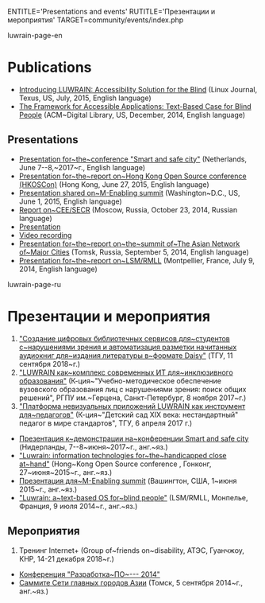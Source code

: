 
ENTITLE='Presentations and events'
RUTITLE='Презентации и мероприятия'
TARGET=community/events/index.php

luwrain-page-en

# Publications

* [Introducing LUWRAIN: Accessibility Solution for the Blind](http://marigostra.com/materials/LuwrainLinuxJournal2015.html)
(Linux Journal, Texus, US, July, 2015, English language)
* [The Framework for Accessible Applications: Text-Based Case for Blind People](http://marigostra.com/materials/LuwrainSecr2014.html) 
(ACM~Digital Library, US, December, 2014, English language)

## Presentations

* [Presentation for~the~conference "Smart and safe city"](http://download.luwrain.org/pdf/presentation-SmartCity-2017-06-08.pdf)
(Netherlands, June 7--8,~2017~г., English language)
* [Presentation for~the~report on~Hong Kong Open Source conference (HKOSCon)](http://download.luwrain.org/pdf/presentation-HongKongOSConference-en-2015-06-27.pdf)
(Hong Kong, June 27, 2015, English language)
* [Presentation shared on~M-Enabling summit](http://download.luwrain.org/pdf/presentation-MEnablingWashington-en-2015-06-01.pdf)
(Washington~D.C., US, June 1, 2015, English language)
* [Report on~CEE/SECR](http://2014.secr.ru/lang/ru/program/submitted-presentations/framework-for-accessible-applications-text-base-case-for-blind-people)
(Moscow, Russia, October 23, 2014, Russian language)
 * [Presentation](http://download.luwrain.org/pdf/presentation-ceesecr-ru-2014-10-23.pdf)
 * [Video recording](https://vimeo.com/118003817)
* [Presentation for~the~report on~the~summit of~The Asian Network of~Major Cities](http://download.luwrain.org/pdf/presentation-anmc-en-2014-09-05.pdf)
(Tomsk, Russia, September 5, 2014, English language)
* [Presentation for~the~report on~LSM/RMLL](http://download.luwrain.org/pdf/presentation-LSMRMLL-en-2014-07-09.pdf)
(Montpellier, France, July 9, 2014, English language)


luwrain-page-ru

# Презентации и мероприятия


1. ["Создание цифровых библиотечных сервисов для~студентов с~нарушениями зрения и автоматизация разметки начитанных аудиокниг для~издания литературы в~формате Daisy"](http://download.luwrain.org/pdf/presentation-ru-tsulib-2018-09-11.pdf)
(ТГУ, 11 сентября 2018~г.)
1. ["LUWRAIN как~комплекс современных ИТ для~инклюзивного образования"](http://download.luwrain.org/pdf/presentation-ru-spb-2017-11-08.pdf)
(К-ция~"Учебно-методическое обеспечение вузовского образования лиц с нарушениями зрения:  поиск общих решений",
РГПУ им.~Герцена, Санкт-Петербург, 8 ноября 2017~г.)
1. ["Платформа невизуальных приложений LUWRAIN как инструмент для~педагогов"](http://download.luwrain.org/pdf/presentation-ru-kindergarten-2017-04-06.pdf)
(К-ция~"Детский сад XIX века: нестандартный" педагог в мире стандартов",
ТГУ, 6 апреля 2017 г.)
* [Презентация к~демонстрации на~конференции Smart and safe city](http://download.luwrain.org/pdf/presentation-SmartCity-2017-06-08.pdf)
(Нидерланды, 7--8~июня~2017~г., анг.~яз.)
* ["Luwrain: information technologies for~the~handicapped close at~hand"](http://download.luwrain.org/pdf/presentation-en-HongKongOSConference-2015-06-27.pdf)
(Hong~Kong Open Source conference , Гонконг, 27~июня~2015~г., анг.~яз.)
* [Презентация для~M-Enabling summit](http://download.luwrain.org/pdf/presentation-en-MEnablingWashington-2015-06-01.pdf)
(Вашингтон, США, 1~июня 2015~г., анг.~яз.)
* ["Luwrain: a~text-based OS for~blind people"](http://download.luwrain.org/pdf/presentation-LSMRMLL-en-2014-07-09.pdf)
(LSM/RMLL, Монпелье, Франция, 9 июля 2014~г., анг.~яз.)

## Мероприятия

1. Тренинг Internet+ 
(Group of~friends on~disability, АТЭС, Гуанчжоу, КНР, 14-21 декабря 2018~г.)
* [Конференция "Разработка~ПО~--- 2014"](local:ceesecr2014/)
* [Саммите Сети главных городов Азии](http://download.luwrain.org/pdf/presentation-anmc-en-2014-09-05.pdf)
(Томск, 5 сентября 2014~г., анг.~яз.)
